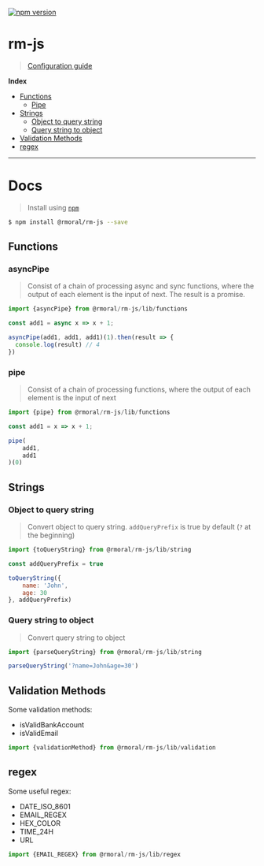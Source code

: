 [![npm version](https://badge.fury.io/js/%40rmoral%2Frm-js.svg)](https://badge.fury.io/js/%40rmoral%2Frm-js)

# rm-js

> [Configuration guide](#docs)

**Index**

- [Functions](#functions)
  - [Pipe](#pipe)
- [Strings](#strings)
  - [Object to query string](#object-to-query-string)
  - [Query string to object](#query-string-to-object)
- [Validation Methods](#validation-methods)
- [regex](#regex)

---

# Docs

> Install using [`npm`](https://www.npmjs.com/)

```sh
$ npm install @rmoral/rm-js --save
```

## Functions

### asyncPipe

> Consist of a chain of processing async and sync functions, where the output of each element is the input of next. The result is a promise.

```js
import {asyncPipe} from @rmoral/rm-js/lib/functions

const add1 = async x => x + 1;

asyncPipe(add1, add1, add1)(1).then(result => {
  console.log(result) // 4
})
```

### pipe

> Consist of a chain of processing functions, where the output of each element is the input of next

```js
import {pipe} from @rmoral/rm-js/lib/functions

const add1 = x => x + 1;

pipe(
    add1,
    add1
)(0)
```

## Strings

### Object to query string

> Convert object to query string. `addQueryPrefix` is true by default (`?` at the beginning)

```js
import {toQueryString} from @rmoral/rm-js/lib/string

const addQueryPrefix = true

toQueryString({
    name: 'John',
    age: 30
}, addQueryPrefix)
```

### Query string to object

> Convert query string to object

```js
import {parseQueryString} from @rmoral/rm-js/lib/string

parseQueryString('?name=John&age=30')
```

## Validation Methods

Some validation methods:

- isValidBankAccount
- isValidEmail

```js
import {validationMethod} from @rmoral/rm-js/lib/validation
```

## regex

Some useful regex:

- DATE_ISO_8601
- EMAIL_REGEX
- HEX_COLOR
- TIME_24H
- URL

```js
import {EMAIL_REGEX} from @rmoral/rm-js/lib/regex
```
